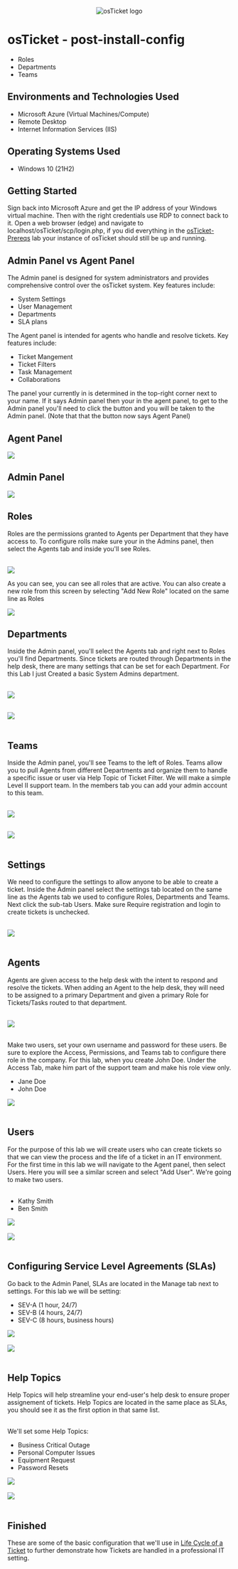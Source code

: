 <p align="center">
<img src="https://i.imgur.com/Clzj7Xs.png" alt="osTicket logo"/>
</p>

<h1>osTicket - post-install-config</h1>

- Roles
- Departments
- Teams

<h2>Environments and Technologies Used</h2>

- Microsoft Azure (Virtual Machines/Compute)
- Remote Desktop
- Internet Information Services (IIS)

<h2>Operating Systems Used </h2>
 
- Windows 10</b> (21H2)

<h2>Getting Started</h2>
<p>Sign back into Microsoft Azure and get the IP address of your Windows virtual machine. Then with the right credentials use RDP to connect back to it. Open a web browser (edge) and navigate to localhost/osTicket/scp/login.php, if you did everything in the <a href="https://github.com/SpyderSec30/osticket-prereqs">osTicket-Prereqs</a> lab your instance of osTicket should still be up and running.</p>

<h2>Admin Panel vs Agent Panel</h2>
<p>The Admin panel is designed for system administrators and provides comprehensive control over the osTicket system. Key features include:

- System Settings
- User Management
- Departments
- SLA plans

The Agent panel is intended for agents who handle and resolve tickets. Key features include:

- Ticket Mangement
- Ticket Filters
- Task Management
- Collaborations

The panel your currently in is determined in the top-right corner next to your name. If it says Admin panel then your in the agent panel, to get to the Admin panel you'll need to click the button and you will be taken to the Admin panel. (Note that that the button now says Agent Panel)

<h2>Agent Panel</h2>
<img src="https://github.com/SpyderSec30/osticket-prereqs/assets/174487140/93c2c827-7fd6-41c5-868d-a915e32321a9"/>

<h2>Admin Panel</h2>
<img src="https://github.com/SpyderSec30/osticket-prereqs/assets/174487140/87aa5f51-8997-405e-8b33-95a0a82c9118"/>


<h2>Roles</h2>
Roles are the permissions granted to Agents per Department that they have access to. To configure rolls make sure your in the Admins panel, then select the Agents tab and inside you'll see Roles.<br></br>

<img src="https://github.com/SpyderSec30/osticket-prereqs/assets/174487140/e118ef7a-bfc3-4c4b-816f-9920e865b500"/></br>

As you can see, you can see all roles that are active. You can also create a new role from this screen by selecting "Add New Role" located on the same line as Roles

<img src="https://github.com/SpyderSec30/osticket-prereqs/assets/174487140/6bec8ae0-24d4-4a27-8340-acc157dd996a"/>

<h2>Departments</h2>
Inside the Admin panel, you'll select the Agents tab and right next to Roles you'll find Departments. Since tickets are routed through Departments in the help desk, there are many settings that can be set for each Department. For this Lab I just Created a basic System Admins department.<br></br>

<img src="https://github.com/SpyderSec30/osticket-prereqs/assets/174487140/be19354a-7964-4f8b-a888-ba3c8f48ff1d"/><br></br>

<img src="https://github.com/SpyderSec30/osticket-prereqs/assets/174487140/cdad4fc5-ed0d-4a50-b603-28f6d4b25c21"/><br></br>

<h2>Teams</h2>
Inside the Admin panel, you'll see Teams to the left of Roles. Teams allow you to pull Agents from different Departments and organize them to handle a specific issue or user via Help Topic of Ticket Filter. We will make a simple Level II support team. In the members tab you can add your admin account to this team.<br></br>

<img src="https://github.com/SpyderSec30/osticket-prereqs/assets/174487140/f2fff7bf-678f-44f3-aa63-a9af2ff1422d"/><br></br>

<img src="https://github.com/SpyderSec30/osticket-prereqs/assets/174487140/e956c717-67b2-4f7e-b364-ab30037c222d"/><br></br>

<h2>Settings</h2>
We need to configure the settings to allow anyone to be able to create a ticket. Inside the Admin panel select the settings tab located on the same line as the Agents tab we used to configure Roles, Departments and Teams. Next click the sub-tab Users. Make sure Require registration and login to create tickets is unchecked.<br></br>

<img src="https://github.com/SpyderSec30/osticket-prereqs/assets/174487140/f7a97b59-fb85-4143-9e23-48238d9bcf5e"/><br></br>

<h2>Agents</h2>
Agents are given access to the help desk with the intent to respond and resolve the tickets. When adding an Agent to the help desk, they will need to be assigned to a primary Department and given a primary Role for Tickets/Tasks routed to that department.<br></br>

<img src="https://github.com/SpyderSec30/osticket-prereqs/assets/174487140/e6975e91-71d8-444a-9627-b1f180308fb5"/><br></br>

Make two users, set your own username and password for these users. Be sure to explore the Access, Permissions, and Teams tab to configure there role in the company. For this lab, when you create John Doe. Under the Access Tab, make him part of the support team and make his role view only.

- Jane Doe
- John Doe
  
<img src="https://github.com/SpyderSec30/osticket-prereqs/assets/174487140/df05a05a-e3e9-43f2-9995-a97b13b0c180"/><br></br>

<h2>Users</h2>
For the purpose of this lab we will create users who can create tickets so that we can view the process and the life of a ticket in an IT environment. For the first time in this lab we will navigate to the Agent panel, then select Users. Here you will see a similar screen and select "Add User". We're going to make two users. <br></br>

- Kathy Smith
- Ben Smith

<img src="https://github.com/SpyderSec30/osticket-prereqs/assets/174487140/ac7a3f45-a1cb-463a-9c4a-1d248d19cde5"/><br></br>
<img src="https://github.com/SpyderSec30/osticket-prereqs/assets/174487140/cf047e4a-69d7-4f54-a5fd-e1031d946db9"/><br></br>

<h2>Configuring Service Level Agreements (SLAs)</h2>
Go back to the Admin Panel, SLAs are located in the Manage tab next to settings. For this lab we will be setting:

- SEV-A (1 hour, 24/7)
- SEV-B (4 hours, 24/7)
- SEV-C (8 hours, business hours)

<img src="https://github.com/SpyderSec30/osticket-prereqs/assets/174487140/24f3923d-952e-4279-a2bb-da54e82f036e"/><br></br>
<img src="https://github.com/SpyderSec30/osticket-prereqs/assets/174487140/0d787545-d34c-4337-b64e-6b3c90257b98"/><br></br>

<h2>Help Topics</h2>
Help Topics will help streamline your end-user's help desk to ensure proper assignement of tickets. Help Topics are located in the same place as SLAs, you should see it as the first option in that same list.<br></br>

We'll set some Help Topics:
- Business Critical Outage
- Personal Computer Issues
- Equipment Request
- Password Resets
 

<img src="https://github.com/SpyderSec30/osticket-prereqs/assets/174487140/d07e953c-6567-49f2-acd1-1ff1d95443bf"/><br></br>
<img src="https://github.com/SpyderSec30/osticket-prereqs/assets/174487140/02ab464a-bc11-4e34-9e88-1dc4e8cde933"/><br></br>

<h2>Finished</h2>
These are some of the basic configuration that we'll use in <a href="https://github.com/SpyderSec30/ticket-lifecycle">Life Cycle of a Ticket</a> to further demonstrate how Tickets are handled in a professional IT setting.



</p>

